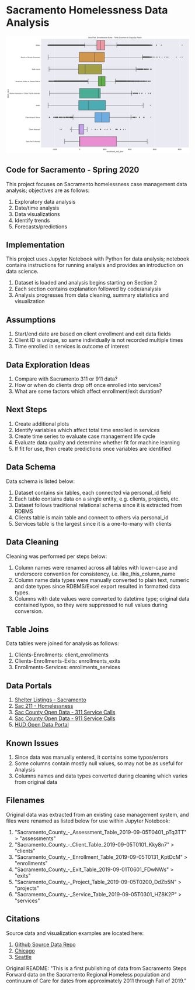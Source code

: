 # Sacramento Homelessness Data Analysis

![hmis](https://github.com/walteryu/code4sac/blob/master/images/hmis_boxplot.png)

## Code for Sacramento - Spring 2020

This project focuses on Sacramento homelessness case management data analysis; objectives are as follows:

1. Exploratory data analysis
2. Date/time analysis
3. Data visualizations
4. Identify trends
5. Forecasts/predictions

## Implementation
This project uses Jupyter Notebook with Python for data analysis; notebook contains
instructions for running analysis and provides an introduction on data science.

1. Dataset is loaded and analysis begins starting on Section 2
2. Each section contains explanation followed by code/analysis
3. Analysis progresses from data cleaning, summary statistics and visualization

## Assumptions
1. Start/end date are based on client enrollment and exit data fields
2. Client ID is unique, so same individually is not recorded multiple times
3. Time enrolled in services is outcome of interest

## Data Exploration Ideas
1. Compare with Sacramento 311 or 911 data?
2. How or when do clients drop off once enrolled into services?
3. What are some factors which affect enrollment/exit duration?

## Next Steps
1. Create additional plots
2. Identify variables which affect total time enrolled in services
3. Create time series to evaluate case management life cycle
4. Evaluate data quality and determine whether fit for machine learning
5. If fit for use, then create predictions once variables are identified

## Data Schema
Data schema is listed below:

1. Dataset contains six tables, each connected via personal_id field
2. Each table contains data on a single entity, e.g. clients, projects, etc.
3. Dataset follows traditional relational schema since it is extracted from RDBMS
4. Clients table is main table and connect to others via personal_id
5. Services table is the largest since it is a one-to-many with clients

## Data Cleaning
Cleaning was performed per steps below:

1. Column names were renamed across all tables with lower-case and underscore convention for consistency, i.e. like_this_column_name
2. Column name data types were manually converted to plain text, numeric and date types since RDBMS/Excel export resulted in formatted data types.
3. Columns with date values were converted to datetime type; original data contained typos, so they were suppressed to null values during conversion.

## Table Joins
Data tables were joined for analysis as follows:

1. Clients-Enrollments: client_enrollments
2. Clients-Enrollments-Exits: enrollments_exits
3. Enrollments-Services: enrollments_services

## Data Portals
1. [Shelter Listings - Sacramento](https://www.shelterlistings.org/city/sacramento-ca.html)
2. [Sac 211 - Homelessness](http://www.211sacramento.org/211/online-database/categories/homeless/)
3. [Sac County Open Data - 311 Service Calls](https://data.cityofsacramento.org/datasets/08794a6695b3483f889e9bef122517e9_0)
4. [Sac County Open Data - 911 Service Calls](https://data.cityofsacramento.org/datasets/396e0bc72dcd4b038206f4a7239792bb_0)
5. [HUD Open Data Portal](https://www.huduser.gov/portal/datasets/pdrdatas.html)

## Known Issues
1. Since data was manually entered, it contains some typos/errors
2. Some columns contain mostly null values, so may not be as useful for Analysis
3. Columns names and data types converted during  cleaning which varies from original data

## Filenames
Original data was extracted from an existing case management system, and files were
renamed as listed below for use within Jupyter Notebook:

1. "Sacramento_County_-_Assessment_Table_2019-09-05T0401_pTq3TT" > "assessments"
2. "Sacramento_County_-_Client_Table_2019-09-05T0101_Kky8n7" > "clients"
3. "Sacramento_County_-_Enrollment_Table_2019-09-05T0131_KptDcM" > "enrollments"
4. "Sacramento_County_-_Exit_Table_2019-09-01T0601_FDwNWs" > "exits"
5. "Sacramento_County_-_Project_Table_2019-09-05T0200_DdZb5N" > "projects"
6. "Sacramento_County_-_Service_Table_2019-09-05T0301_HZ8K2P" > "services"

## Citations
Source data and visualization examples are located here:

1. [Github Source Data Repo](https://github.com/code4sac/sacramento-county-homeless-hmis-data)
2. [Chicago](https://allchicago.org/dashboard-to-end-homelessness)
3. [Seattle](http://allhomekc.org/data-overview/)

Original README: "This is a first publishing of data from Sacramento Steps Forward data on the Sacramento Regional Homeless population and continuum of Care for dates from approximately 2011 through Fall of 2019."
